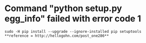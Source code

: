 # Command "python setup.py egg_info" failed with error code 1
```
sudo -H pip install --upgrade --ignore-installed pip setuptools
**reference = http://hellogohn.com/post_one286**
```
